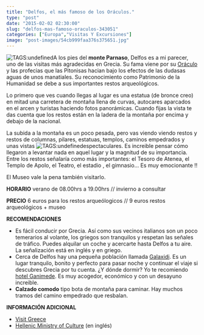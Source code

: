 ```yaml
---
title: "Delfos, el más famoso de los Oráculos."
type: "post"
date: "2015-02-02 02:30:00"
slug: "delfos-mas-famoso-oraculos-343051"
categories: ["Europa","Visitas Y Excursiones"]
image: "post-images/54cb999faa376s375651.jpg"
---
```


 ![ TAGS:undefined](post-images/54cb999faa376s375651.jpg "Tolos del santuario de Atenea Pronoia (Fuente: Grecia antigua. El alba de Occidente. Furio Durando, Folio, 1.997)")A los pies del **monte Parnaso**, Delfos es a mi parecer, uno de las visitas más agradecidas en Grecia. Su fama viene por su [Oráculo](http://es.wikipedia.org/wiki/Or%C3%A1culo_de_Delfos) y las profecias que las Pitonisas hacian bajo los efectos de las dudasas aguas de unos manatiales. Su reconocimiento como Patrimonio de la Humanidad se debe a sus importantes restos arqueológicos.

   
 Lo primero que ves cuando llegas al lugar es una estatua (de bronce creo) en mitad una carretera de montaña llena de curvas, autocares aparcados en el arcen y turistas haciendo fotos panorámicas. Cuando fijas la vista te das cuenta que los restos están en la ladera de la montaña por encima y debajo de la nacional.

 La subida a la montaña es un poco pesada, pero vas viendo viendo restos y restos de columnas, pilares, estatuas, templos, caminos empedrados y unas vistas ![ TAGS:undefined](post-images/343051-194583.jpg "delfos by missviajes")espectaculares. Es increible pensar cómo llegaron a levantar nada en aquel lugar y la magnitud de su importancia. Entre los restos señalaría como más importantes: el Tesoro de Atenea, el Templo de Apolo, el Teatro, el estadio , el gimnasio... Es muy emocionante !!

 El Museo vale la pena también visitarlo.

 **HORARIO**  verano de 08.00hrs a 19.00hrs // invierno a consultar

 **PRECIO** 6 euros para los restos arqueólogicos // 9 euros restos arqueológicos + museo

 **RECOMENDACIONES**

- Es fácil conducir por Grecia. Así como sus vecinos italianos son un poco temerarios al volante, los griegos son tranquilos y respetan las señales de tráfico. Puedes alquilar un coche y acercarte hasta Delfos a tu aire. La señalización está en inglés y en griego.
- Cerca de Delfos hay una pequeña población llamada [Galaxidi](http://www.galaxidigreece.com/). Es un lugar tranquilo, bonito y perfecto para pasar noche y continuar el viaje si descubres Grecia por tu cuenta. ¿Y dónde dormir? Yo te recomiendo [hotel Ganimede](http://www.ganimede.gr/). Es muy acogedor, económico y con un desayuno increible.
- **Calzado comodo** tipo bota de montaña para caminar. Hay muchos tramos del camino empedrado que resbalan.

 **INFORMACIÓN ADICIONAL**

- [ Visit Greece](http://www.visitgreece.gr/results.php?langID=6&search=arina)
- [Hellenic Ministry of Culture](http://odysseus.culture.gr/h/3/eh351.jsp?obj_id=2507) (en inglés)
